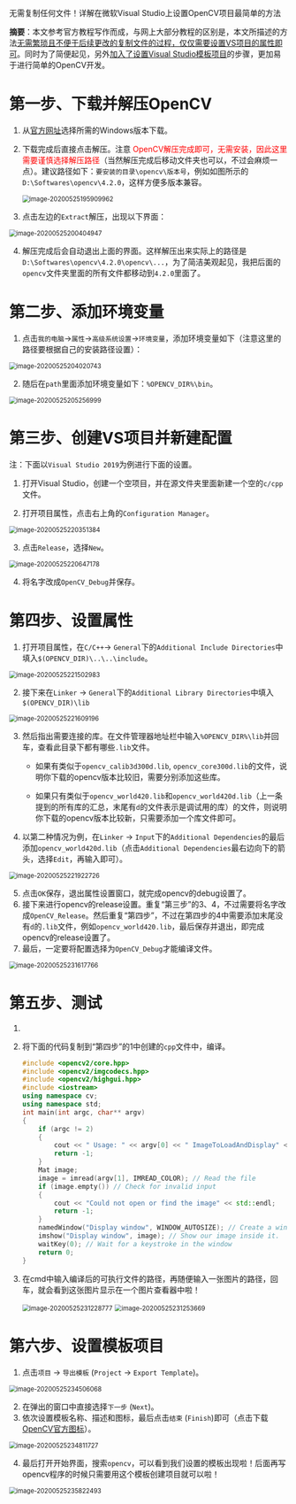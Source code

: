 无需复制任何文件！详解在微软Visual Studio上设置OpenCV项目最简单的方法

**摘要**：本文参考官方教程写作而成，与网上大部分教程的区别是，本文所描述的方法<u>无需繁琐且不便于后续更改的复制文件的过程，仅仅需要设置VS项目的属性即可</u>。同时为了简便起见，另外<u>加入了设置Visual Studio模板项目</u>的步骤，更加易于进行简单的OpenCV开发。

# 第一步、下载并解压OpenCV

1. 从[官方网址](https://opencv.org/releases/)选择所需的Windows版本下载。

2. 下载完成后直接点击解压。注意<font color="red"> OpenCV解压完成即可，无需安装，因此这里需要谨慎选择解压路径</font>（当然解压完成后移动文件夹也可以，不过会麻烦一点）。建议路径如下：`要安装的目录\opencv\版本号`，例如如图所示的`D:\Softwares\opencv\4.2.0`，这样方便多版本兼容。

   <img src="OpenCV Setup.assets/image-20200525195909962.png" alt="image-20200525195909962" style="zoom:80%;" />

3. 点击左边的`Extract`解压，出现以下界面：

<img src="OpenCV Setup.assets/image-20200525200404947.png" alt="image-20200525200404947" style="zoom:80%;" />

4. 解压完成后会自动退出上面的界面。这样解压出来实际上的路径是`D:\Softwares\opencv\4.2.0\opencv\...`，为了简洁美观起见，我把后面的`opencv`文件夹里面的所有文件都移动到`4.2.0`里面了。

# 第二步、添加环境变量

1. 点击`我的电脑`->`属性`->`高级系统设置`->`环境变量`，添加环境变量如下（注意这里的路径要根据自己的安装路径设置）：

<img src="OpenCV Setup.assets/image-20200525204020743.png" alt="image-20200525204020743" style="zoom:80%;" />

2. 随后在`path`里面添加环境变量如下：`%OPENCV_DIR%\bin`。

<img src="OpenCV Setup.assets/image-20200525205256999.png" alt="image-20200525205256999" style="zoom:80%;" />

# 第三步、创建VS项目并新建配置

注：下面以`Visual Studio 2019`为例进行下面的设置。

1. 打开Visual Studio，创建一个空项目，并在源文件夹里面新建一个空的`c/cpp`文件。

2. 打开项目属性，点击右上角的`Configuration Manager`。

<img src="OpenCV Setup.assets/image-20200525220351384.png" alt="image-20200525220351384" style="zoom:80%;" />

3. 点击`Release`，选择`New`。

<img src="OpenCV Setup.assets/image-20200525220647178.png" alt="image-20200525220647178" style="zoom:80%;" />

4. 将名字改成`OpenCV_Debug`并保存。

# 第四步、设置属性

1. 打开项目属性，在`C/C++`-> `General`下的`Additional Include Directories`中填入`$(OPENCV_DIR)\..\..\include`。

<img src="OpenCV Setup.assets/image-20200525221502983.png" alt="image-20200525221502983" style="zoom:80%;" />

2. 接下来在`Linker` -> `General`下的`Additional Library Directories`中填入`$(OPENCV_DIR)\lib`

<img src="OpenCV Setup.assets/image-20200525221609196.png" alt="image-20200525221609196" style="zoom:80%;" />

3. 然后指出需要连接的库。在文件管理器地址栏中输入`%OPENCV_DIR%\lib`并回车，查看此目录下都有哪些`.lib`文件。

   - 如果有类似于`opencv_calib3d300d.lib`, `opencv_core300d.lib`的文件，说明你下载的opencv版本比较旧，需要分别添加这些库。

   - 如果只有类似于`opencv_world420.lib`和`opencv_world420d.lib`（上一条提到的所有库的汇总，末尾有`d`的文件表示是调试用的库）的文件，则说明你下载的opencv版本比较新，只需要添加一个库文件即可。

4. 以第二种情况为例，在`Linker` -> `Input`下的`Additional Dependencies`的最后添加`opencv_world420d.lib`（点击`Additional Dependencies`最右边向下的箭头，选择`Edit`，再输入即可）。

<img src="OpenCV Setup.assets/image-20200525221922726.png" alt="image-20200525221922726" style="zoom:80%;" />

5. 点击`OK`保存，退出属性设置窗口，就完成opencv的debug设置了。
6. 接下来进行opencv的release设置。重复“第三步”的3、4，不过需要将名字改成`OpenCV_Release`。然后重复“第四步”，不过在第四步的4中需要添加末尾没有`d`的`.lib`文件，例如`opencv_world420.lib`，最后保存并退出，即完成opencv的release设置了。
7. 最后，一定要将配置选择为`OpenCV_Debug`才能编译文件。

<img src="OpenCV Setup.assets/image-20200525231617766.png" alt="image-20200525231617766" style="zoom:80%;" />

# 第五步、测试

1. 

2. 将下面的代码复制到“第四步”的1中创建的`cpp`文件中，编译。

   ```c++
   #include <opencv2/core.hpp>
   #include <opencv2/imgcodecs.hpp>
   #include <opencv2/highgui.hpp>
   #include <iostream>
   using namespace cv;
   using namespace std;
   int main(int argc, char** argv)
   {
       if (argc != 2)
       {
           cout << " Usage: " << argv[0] << " ImageToLoadAndDisplay" << endl;
           return -1;
       }
       Mat image;
       image = imread(argv[1], IMREAD_COLOR); // Read the file
       if (image.empty()) // Check for invalid input
       {
           cout << "Could not open or find the image" << std::endl;
           return -1;
       }
       namedWindow("Display window", WINDOW_AUTOSIZE); // Create a window for display.
       imshow("Display window", image); // Show our image inside it.
       waitKey(0); // Wait for a keystroke in the window
       return 0;
   }
   ```

3. 在cmd中输入编译后的可执行文件的路径，再随便输入一张图片的路径，回车，就会看到这张图片显示在一个图片查看器中啦！

   <img src="OpenCV Setup.assets/image-20200525231228777.png" alt="image-20200525231228777" style="zoom:80%;" />

   <img src="OpenCV Setup.assets/image-20200525231253669.png" alt="image-20200525231253669" style="zoom:80%;" />

# 第六步、设置模板项目

1. 点击`项目` -> `导出模板` (`Project` -> `Export Template`)。

<img src="OpenCV Setup.assets/image-20200525234506068.png" alt="image-20200525234506068" style="zoom:80%;" />

2. 在弹出的窗口中直接选择`下一步` (`Next`)。
3. 依次设置模板名称、描述和图标，最后点击`结束` (`Finish`)即可（点击下载[OpenCV官方图标](https://opencv.org/wp-content/uploads/2019/02/opencv-logo-1.png)）。

<img src="OpenCV Setup.assets/image-20200525234811727.png" alt="image-20200525234811727" style="zoom:80%;" />

4. 最后打开开始界面，搜索`opencv`，可以看到我们设置的模板出现啦！后面再写opencv程序的时候只需要用这个模板创建项目就可以啦！

<img src="OpenCV Setup.assets/image-20200525235822493.png" alt="image-20200525235822493" style="zoom:80%;" />
